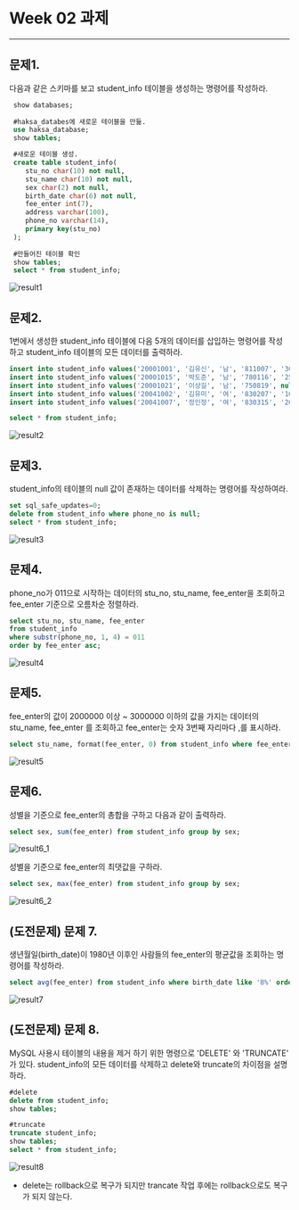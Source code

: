 # Week 02 과제
---
## 문제1. 
다음과 같은 스키마를 보고 student_info 테이블을 생성하는 명령어를 작성하라.   
```sql
 show databases;
 
 #haksa_databes에 새로운 테이블을 만듦.
 use haksa_database;
 show tables;

 #새로운 테이블 생성.
 create table student_info(
	stu_no char(10) not null,
    stu_name char(10) not null,
    sex char(2) not null,
    birth_date char(6) not null,
    fee_enter int(7), 
    address varchar(100),
    phone_no varchar(14),
    primary key(stu_no)
 );
 
 #만들어진 테이블 확인
 show tables;
 select * from student_info;
 ```
![result1](https://github.com/YOOHYOJEONG/SQL_study/blob/master/week02/image/ex_01.JPG?raw=true)


## 문제2. 
1번에서 생성한 student_info 테이블에 다음 5개의 데이터를 삽입하는 명령어를 작성하고 student_info 테이블의 모든 데이터를 출력하라.   
```sql
insert into student_info values('20001001', '김유신', '남', '811007', '3000000', '마포', '011-617-1290');
insert into student_info values('20001015', '박도준', '남', '780116', '2500000', '양재', '011-611-9884');
insert into student_info values('20001021', '이상길', '남', '750819', null, '강남', null);
insert into student_info values('20041002', '김유미', '여', '830207', '1000000', '인천', '010-617-1290');
insert into student_info values('20041007', '정인정', '여', '830315', '2000000', '과천', '018-641-9304');

select * from student_info;
```
![result2](https://github.com/YOOHYOJEONG/SQL_study/blob/master/week02/image/ex_02.JPG?raw=true)


## 문제3. 
student_info의 테이블의 null 값이 존재하는 데이터를 삭제하는 명령어를 작성하여라.   
```sql
set sql_safe_updates=0;
delete from student_info where phone_no is null;
select * from student_info;
```
![result3](https://github.com/YOOHYOJEONG/SQL_study/blob/master/week02/image/ex_03.JPG?raw=true)


## 문제4. 
phone_no가 011으로 시작하는 데이터의 stu_no, stu_name, fee_enter을 조회하고 fee_enter 기준으로 오름차순 정렬하라.   
```sql
select stu_no, stu_name, fee_enter
from student_info
where substr(phone_no, 1, 4) = 011
order by fee_enter asc;
```
![result4](https://github.com/YOOHYOJEONG/SQL_study/blob/master/week02/image/ex_04.JPG?raw=true)


## 문제5. 
fee_enter의 값이 2000000 이상 ~ 3000000 이하의 값을 가지는 데이터의 stu_name, fee_enter 를 조회하고 fee_enter는 숫자 3번째 자리마다 ,를 표시하라.   
```sql
select stu_name, format(fee_enter, 0) from student_info where fee_enter >= 2000000 and fee_enter <= 3000000;
```
![result5](https://github.com/YOOHYOJEONG/SQL_study/blob/master/week02/image/ex_05.JPG?raw=true)


## 문제6. 
성별을 기준으로 fee_enter의 총합을 구하고 다음과 같이 출력하라. 
```sql
select sex, sum(fee_enter) from student_info group by sex;
```
![result6_1](https://github.com/YOOHYOJEONG/SQL_study/blob/master/week02/image/ex_06_1.JPG?raw=true)


성별을 기준으로 fee_enter의 최댓값을 구하라.   
```sql
select sex, max(fee_enter) from student_info group by sex;
```
![result6_2](https://github.com/YOOHYOJEONG/SQL_study/blob/master/week02/image/ex_06_2.JPG?raw=true)


## (도전문제) 문제 7.
생년월일(birth_date)이 1980년 이후인 사람들의 fee_enter의 평균값을 조회하는 명령어를 작성하라.   
```sql
select avg(fee_enter) from student_info where birth_date like '8%' order by birth_date;
```
![result7](https://github.com/YOOHYOJEONG/SQL_study/blob/master/week02/image/ex_07.JPG?raw=true)


## (도전문제) 문제 8.
MySQL 사용시 테이블의 내용을 제거 하기 위한 명령으로 'DELETE' 와 'TRUNCATE' 가 있다. student_info의 모든 데이터를 삭제하고 delete와 truncate의 차이점을 설명하라.   
```sql
#delete
delete from student_info;
show tables;

#truncate
truncate student_info;
show tables;
select * from student_info;
```
![result8](https://github.com/YOOHYOJEONG/SQL_study/blob/master/week02/image/ex_08.JPG?raw=true)   

- delete는 rollback으로 복구가 되지만 trancate 작업 후에는 rollback으로도 복구가 되지 않는다.